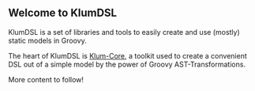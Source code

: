 ## Welcome to KlumDSL

KlumDSL is a set of libraries and tools to easily create and use (mostly) static models in Groovy.

The heart of KlumDSL is [Klum-Core](https://klum-dsl.github.io/klum-core), a toolkit used to create a convenient DSL out of a simple model by the power of Groovy AST-Transformations.


More content to follow!
